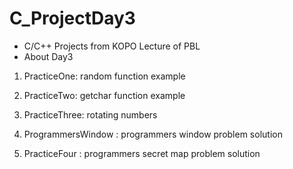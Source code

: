 # C_ProjectDay3
* C/C++ Projects from KOPO Lecture of PBL
* About Day3
 
 1. PracticeOne: random function example
 
 2. PracticeTwo: getchar function example
 
 3. PracticeThree: rotating numbers
 
 4. ProgrammersWindow : programmers window problem solution
 
 5. PracticeFour : programmers secret map problem solution
